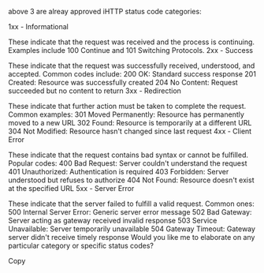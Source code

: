 above 3 are alreay approved
iHTTP status code categories:

1xx - Informational

These indicate that the request was received and the process is continuing. Examples include 100 Continue and 101 Switching Protocols.
2xx - Success

These indicate that the request was successfully received, understood, and accepted. Common codes include:
200 OK: Standard success response
201 Created: Resource was successfully created
204 No Content: Request succeeded but no content to return
3xx - Redirection

These indicate that further action must be taken to complete the request. Common examples:
301 Moved Permanently: Resource has permanently moved to a new URL
302 Found: Resource is temporarily at a different URL
304 Not Modified: Resource hasn't changed since last request
4xx - Client Error

These indicate that the request contains bad syntax or cannot be fulfilled. Popular codes:
400 Bad Request: Server couldn't understand the request
401 Unauthorized: Authentication is required
403 Forbidden: Server understood but refuses to authorize
404 Not Found: Resource doesn't exist at the specified URL
5xx - Server Error

These indicate that the server failed to fulfill a valid request. Common ones:
500 Internal Server Error: Generic server error message
502 Bad Gateway: Server acting as gateway received invalid response
503 Service Unavailable: Server temporarily unavailable
504 Gateway Timeout: Gateway server didn't receive timely response
Would you like me to elaborate on any particular category or specific status codes?

Copy